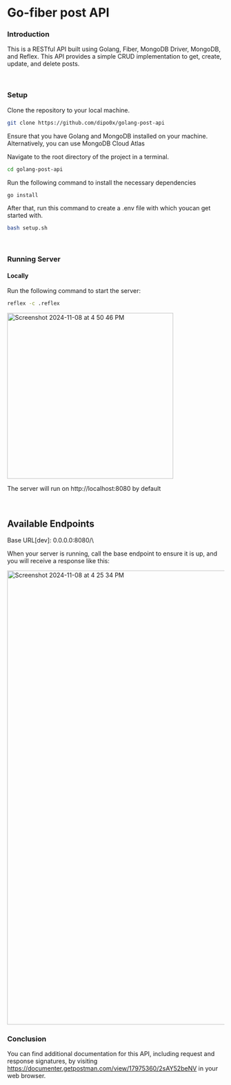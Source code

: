# Go-fiber post API

### Introduction

This is a RESTful API built using Golang, Fiber, MongoDB Driver, MongoDB, and Reflex. This API provides a simple CRUD implementation to get, create, update, and delete posts.

</br>

### Setup

Clone the repository to your local machine.

```bash
git clone https://github.com/dipo0x/golang-post-api
```

Ensure that you have Golang and MongoDB installed on your machine. Alternatively, you can use MongoDB Cloud Atlas

Navigate to the root directory of the project in a terminal.

```bash
cd golang-post-api
```

Run the following command to install the necessary dependencies

```bash
go install
```

After that, run this command to create a .env file with which youcan get started with.

```bash
bash setup.sh
```

</br>

### Running Server

#### Locally

Run the following command to start the server:

```bash
reflex -c .reflex
```

<img width="385" alt="Screenshot 2024-11-08 at 4 50 46 PM" src="https://github.com/user-attachments/assets/a47934cc-e802-4e57-8eb7-1b4986f64556">

The server will run on http://localhost:8080 by default

</br>

## Available Endpoints

Base URL[dev]: 0.0.0.0:8080/\

When your server is running, call the base endpoint to ensure it is up, and you will receive a response like this:

<img width="1054" alt="Screenshot 2024-11-08 at 4 25 34 PM" src="https://github.com/user-attachments/assets/432a5af6-aa3a-466a-8adb-043a4d543564">


### Conclusion

You can find additional documentation for this API, including request and response signatures, by visiting https://documenter.getpostman.com/view/17975360/2sAY52beNV in your web browser.
